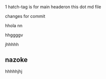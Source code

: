 # 
1 hatch-tag is for main headeron this dot md file


changes for commit

hhola
nn

hhggggv

jhhhhh

## nazoke
hhhhhjhj